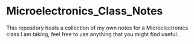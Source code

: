 # Microelectronics_Class_Notes
This repository hosts a collection of my own notes for a Microelectronics class I am taking, feel free to use anything that you might find useful.
